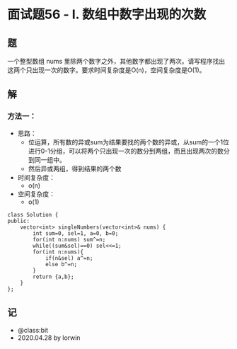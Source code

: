 # 面试题56 - I. 数组中数字出现的次数

## 题

一个整型数组 nums 里除两个数字之外，其他数字都出现了两次。请写程序找出这两个只出现一次的数字。要求时间复杂度是O(n)，空间复杂度是O(1)。

## 解

### 方法一：
- 思路：
  - 位运算，所有数的异或sum为结果要找的两个数的异或，从sum的一个1位进行0-1分组，可以将两个只出现一次的数分到两组，而且出现两次的数分到同一组中。
  - 然后异或两组，得到结果的两个数
- 时间复杂度：
  - o(n)
- 空间复杂度：
  - o(1)
```
class Solution {
public:
    vector<int> singleNumbers(vector<int>& nums) {
        int sum=0, sel=1, a=0, b=0;
        for(int n:nums) sum^=n;
        while((sum&sel)==0) sel<<=1;
        for(int n:nums){
            if(n&sel) a^=n;
            else b^=n;
        }
        return {a,b};
    }
};
```

## 记
<!-- 
基础：@basic
重点：@important
记忆：@memory
易错：@warning
待办：@todo
 -->

- @class:bit
- 2020.04.28 by lorwin